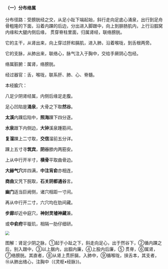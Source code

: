 #### （一）分布络属

分布径路：受膀胱经之交，从足小趾下端起始，斜行走向足底心涌泉，出行到足舟骨粗隆的下面，沿着内踝的后边，分出进入脚跟中，向上到腓肠肌内，上行沿腘窝内缘和大腿内侧后缘， 贯穿脊柱里面，归属肾经，联络膀胱。

它的主干，从肾出来，向上穿过肝和膈肌，进入肺，沿着喉咙，到舌根两旁。

它的支脉，从肺出来，联络心，脉气注入于胸中，交给手厥阴心包经。

络属脏腑：属肾，络膀胱。

经过器官：舌，喉咙，联系肝、肺、心、脊髓。

本经腧穴：

八足少阴肾经属，内侧后缘足走腹。

足心凹陷是**涌泉**，大骨之下取**然谷**。

**太溪**内踝后陷中，**照海**踝下四分逐。

**水泉**跟下内侧边，**大钟**溪泉踵筋间。

 **复溜**踝上二寸取，**交信**溜前五分详。

踝上五寸寻**筑宾**，**阴谷**膝内两筋安。

上从中行开半寸，**横骨**平取曲骨边。

**大赫气穴**并四满，**中注肓俞**亦相连，

**商曲**又凭下脘取，**石关阴都通谷**言。

**幽门**适当巨阙侧，诸穴相距一寸间。

再从中行开二寸，六穴均在肋间藏。

**步廊**却近中庭穴，**神封灵墟神藏**兼。

或**中俞府**平璇玑，相隔一肋仔细研。

<img src="./img/图75.jpg" style="zoom:80%;" />

图解：肾足少阴之脉，①起于小趾之下，斜走向足心，出于然谷下，②循内踝之后，别入跟中，③以上腨内，出腘内廉，④上股内后廉，⑤ 贯脊，⑥属肾，⑦络膀胱。其直者，⑧从肾上贯肝膈，入肺中，⑨循喉咙，挟舌本，其支者，⑩从肺出络心，注胸中（《灵枢•经脉》)。
